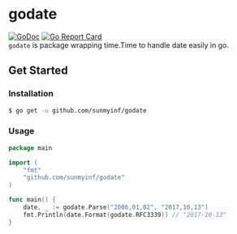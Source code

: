 # godate
[![GoDoc](https://godoc.org/github.com/sunmyinf/godate?status.svg)](https://godoc.org/github.com/sunmyinf/godate)
[![Go Report Card](https://goreportcard.com/badge/github.com/sunmyinf/godate)](https://goreportcard.com/report/github.com/sunmyinf/godate)  
`godate` is package wrapping time.Time to handle date easily in go.

## Get Started
### Installation
```bash
$ go get -u github.com/sunmyinf/godate
```

### Usage
```go
package main

import (
    "fmt"
    "github.com/sunmyinf/godate"
)

func main() {
    date, _ := godate.Parse("2006,01,02", "2017,10,13")
    fmt.Println(date.Format(godate.RFC3339)) // "2017-10-13"
}
```
